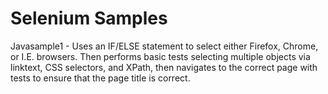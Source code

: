 # Selenium Samples


Javasample1 - Uses an IF/ELSE statement to select either Firefox, Chrome, or I.E. browsers. Then performs basic tests selecting multiple objects via linktext, CSS selectors, and XPath, then navigates to the correct page with tests to ensure that the page title is correct.
